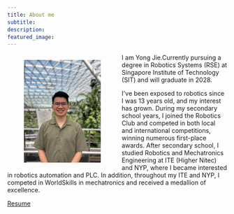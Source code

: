 ```yaml
---
title: About me
subtitle: 
description: 
featured_image:
---
```

<figure style= "text-align: center; float: left; width: 50%; margin-right: 2%; margin-left: 0%; font-style: italic">
    <img src="/images/Me.jpg" style="width: 70%;" class="img-fluid rounded">
  </figure>

I am Yong Jie.Currently pursuing a degree in Robotics Systems (RSE) at Singapore Institute of Technology (SIT) and will graduate in 2028.

I've been exposed to robotics since I was 13 years old, and my interest has grown. During my secondary school years, I joined the Robotics Club and competed in both local and international competitions, winning numerous first-place awards. After secondary school, I studied Robotics and Mechatronics Engineering at ITE (Higher Nitec) and NYP, where I became interested in robotics automation and PLC. In addition, throughout my ITE and NYP, I competed in WorldSkills in mechatronics and received a medallion of excellence.

<a href="https://YongJiee.github.io/images/Tan Yong Jie_Resume (2025).pdf" class="button button--large" download="Tan Yong Jie_Resume (2025).pdf">Resume</a>